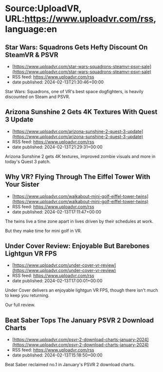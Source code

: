 # Source:UploadVR, URL:https://www.uploadvr.com/rss, language:en

## Star Wars: Squadrons Gets Hefty Discount On SteamVR &amp; PSVR
 - [https://www.uploadvr.com/star-wars-squadrons-steamvr-psvr-sale](https://www.uploadvr.com/star-wars-squadrons-steamvr-psvr-sale)
 - RSS feed: https://www.uploadvr.com/rss
 - date published: 2024-02-13T21:30:46+00:00

Star Wars: Squadrons, one of VR's best space dogfighters, is heavily discounted on Steam and PSVR.

## Arizona Sunshine 2 Gets 4K Textures With Quest 3 Update
 - [https://www.uploadvr.com/arizona-sunshine-2-quest-3-update](https://www.uploadvr.com/arizona-sunshine-2-quest-3-update)
 - RSS feed: https://www.uploadvr.com/rss
 - date published: 2024-02-13T21:29:31+00:00

Arizona Sunshine 2 gets 4K textures, improved zombie visuals and more in today's Quest 3 patch.

## Why VR? Flying Through The Eiffel Tower With Your Sister
 - [https://www.uploadvr.com/walkabout-mini-golf-eiffel-tower-twins](https://www.uploadvr.com/walkabout-mini-golf-eiffel-tower-twins)
 - RSS feed: https://www.uploadvr.com/rss
 - date published: 2024-02-13T17:11:47+00:00

The twins live a time zone apart in lives driven by their schedules at work.

But they make time for mini golf in VR.

## Under Cover Review: Enjoyable But Barebones Lightgun VR FPS
 - [https://www.uploadvr.com/under-cover-vr-review](https://www.uploadvr.com/under-cover-vr-review)
 - RSS feed: https://www.uploadvr.com/rss
 - date published: 2024-02-13T17:00:01+00:00

Under Cover delivers an enjoyable lightgun VR FPS, though there isn't much to keep you returning. 

Our full review.

## Beat Saber Tops The January PSVR 2 Download Charts
 - [https://www.uploadvr.com/psvr-2-download-charts-january-2024](https://www.uploadvr.com/psvr-2-download-charts-january-2024)
 - RSS feed: https://www.uploadvr.com/rss
 - date published: 2024-02-13T15:18:50+00:00

Beat Saber reclaimed no.1 in January's PSVR 2 download charts.


